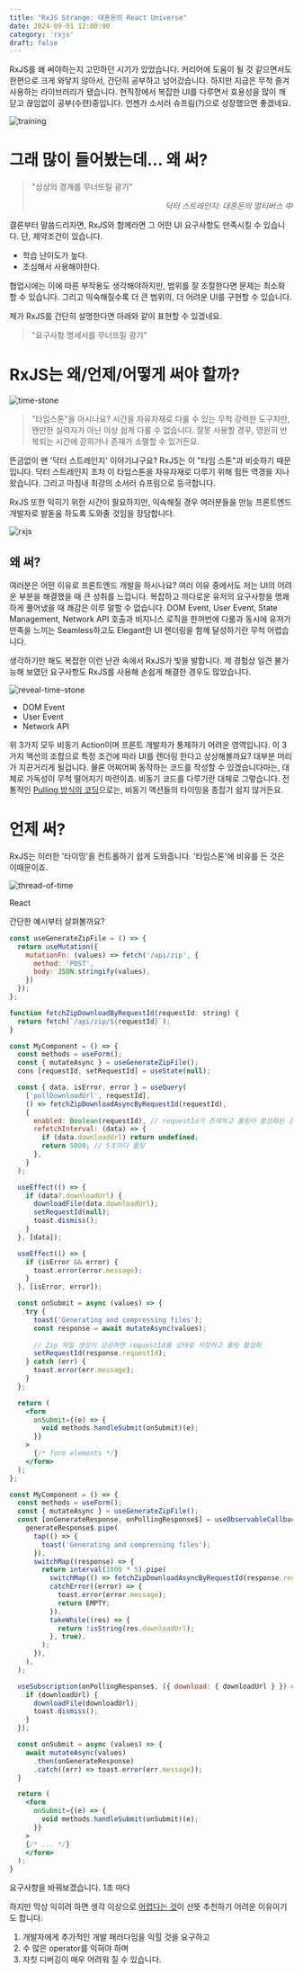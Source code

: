 ```yaml
---
title: "RxJS Strange: 대혼돈의 React Universe"
date: 2024-09-01 12:00:00
category: 'rxjs'
draft: false
---
```


RxJS를 왜 써야하는지 고민하던 시기가 있었습니다. 커리어에 도움이 될 것 같으면서도 한편으로 크게 와닿지 않아서, 간단히 공부하고 넘어갔습니다. 하지만 지금은 무척 즐겨 사용하는 라이브러리가 됐습니다. 현직장에서 복잡한 UI를 다루면서 효용성을 많이 깨닫고 끊임없이 공부(수련)중입니다. 언젠가 소서러 슈프림(?)으로 성장했으면 좋겠네요.

![training](./images/training.gif)

# 그래 많이 들어봤는데... 왜 써?

> "상상의 경계를 무너뜨릴 광기"
> <div style="text-align: right; font-style: italic;">닥터 스트레인지: 대혼돈의 멀티버스 中</div>

결론부터 말씀드리자면, RxJS와 함께라면 그 어떤 UI 요구사항도 만족시킬 수 있습니다. 단, 제약조건이 있습니다. 
- 학습 난이도가 높다.
- 조심해서 사용해야한다.

협업시에는 이에 따른 부작용도 생각해야하지만, 범위를 잘 조절한다면 문제는 최소화 할 수 있습니다. 그리고 익숙해질수록 더 큰 범위의, 더 어려운 UI를 구현할 수 있습니다.

제가 RxJS를 간단히 설명한다면 아래와 같이 표현할 수 있겠네요.

> "요구사항 명세서를 무너뜨릴 광기"

# RxJS는 왜/언제/어떻게 써야 할까?

![time-stone](./images/agamoto-eye.gif)

> "타임스톤"을 아시나요? 시간을 자유자재로 다룰 수 있는 무척 강력한 도구지만, 왠만한 실력자가 아닌 이상 쉽게 다룰 수 없습니다. 잘못 사용할 경우, 영원히 반복되는 시간에 갇히거나 존재가 소멸할 수 있거든요.

뜬금없이 왠 '닥터 스트레인지' 이야기냐구요? RxJS는 이 "타임 스톤"과 비슷하기 때문입니다. 닥터 스트레인지 조차 이 타임스톤을 자유자재로 다루기 위해 힘든 역경을 지나왔습니다. 그리고 마침내 최강의 소서러 슈프림으로 등극합니다.

RxJS 또한 익히기 위한 시간이 필요하지만, 익숙해질 경우 여러분들을 만능 프론트엔드 개발자로 발돋움 하도록 도와줄 것임을 장담합니다.

![rxjs](./images/rxjs-logo.png)

## 왜 써?

여러분은 어떤 이유로 프론트엔드 개발을 하시나요? 여러 이유 중에서도 저는 UI의 어려운 부분을 해결했을 때 큰 성취를 느낍니다. 복잡하고 까다로운 유저의 요구사항을 명쾌하게 풀어냈을 때 쾌감은 이루 말할 수 없습니다. DOM Event, User Event, State Management, Network API 호출과 비지니스 로직을 한꺼번에 다룸과 동시에 유저가 만족을 느끼는 Seamless하고도 Elegant한 UI 렌더링을 함께 달성하기란 무척 어렵습니다. 

생각하기만 해도 복잡한 이런 난관 속에서 RxJS가 빛을 발합니다. 제 경험상 일견 불가능해 보였던 요구사항도 RxJS를 사용해 손쉽게 해결한 경우도 많았습니다.

![reveal-time-stone](./images/reveal-time-stone.gif)

- DOM Event
- User Event
- Network API

위 3가지 모두 비동기 Action이며 프론트 개발자가 통제하기 어려운 영역입니다. 이 3가지 액션의 조합으로 특정 조건에 따라 UI를 렌더링 한다고 상상해볼까요? 대부분 머리가 지끈거리게 될겁니다. 물론 어찌어찌 동작하는 코드를 작성할 수 있겠습니다마는, 대체로 가독성이 무척 떨어지기 마련이죠. 비동기 코드를 다루기란 대체로 그렇습니다. 전통적인 [Pulling 방식의 코딩](https://rxjs-dev.firebaseapp.com/guide/observable#pull-versus-push)으로는, 비동기 액션들의 타이밍을 종잡기 쉽지 않거든요.


# 언제 써?

RxJS는 이러한 '타이밍'을 컨트롤하기 쉽게 도와줍니다. '타임스톤'에 비유를 든 것은 이때문이죠.

![thread-of-time](./images/Ancient-One-Timeline-Infinity-Stones-Banner.avif)

React

간단한 예시부터 살펴볼까요?

```js
const useGenerateZipFile = () => {
  return useMutation({
    mutationFn: (values) => fetch('/api/zip', {
      method: 'POST',
      body: JSON.stringify(values),
    })
  });
};

function fetchZipDownloadByRequestId(requestId: string) {
  return fetch(`/api/zip/${requestId}`);
}
```

```jsx
const MyComponent = () => {
  const methods = useForm();
  const { mutateAsync } = useGenerateZipFile();
  cons [requestId, setRequestId] = useState(null);

  const { data, isError, error } = useQuery(
    ['pollDownloadUrl', requestId],
    () => fetchZipDownloadAsyncByRequestId(requestId),
    {
      enabled: Boolean(requestId), // requestId가 존재하고 폴링이 활성화된 경우에만 실행
      refetchInterval: (data) => {
        if (data.downloadUrl) return undefined;
        return 5000; // 5초마다 폴링
      },
    }
  );

  useEffect(() => {
    if (data?.downloadUrl) {
      downloadFile(data.downloadUrl);
      setRequestId(null);
      toast.dismiss();
    }
  }, [data]);

  useEffect(() => {
    if (isError && error) {
      toast.error(error.message);
    }
  }, [isError, error]);

  const onSubmit = async (values) => {
    try {
      toast('Generating and compressing files');
      const response = await mutateAsync(values);
      
      // Zip 파일 생성이 성공하면 requestId를 상태로 저장하고 폴링 활성화
      setRequestId(response.requestId);
    } catch (err) {
      toast.error(err.message);
    }
  };

  return (
    <form
      onSubmit={(e) => {
        void methods.handleSubmit(onSubmit)(e);
      }}
    >
      {/* form elements */}
    </form>
  );
};
```


```jsx
const MyComponent = () => {
  const methods = useForm();
  const { mutateAsync } = useGenerateZipFile();
  const [onGenerateResponse, onPollingResponse$] = useObservableCallback((generateResponse$) =>
    generateResponse$.pipe(
      tap(() => {
        toast('Generating and compressing files');
      }),
      switchMap((response) => {
        return interval(1000 * 5).pipe(
          switchMap(() => fetchZipDownloadAsyncByRequestId(response.requestId)),
          catchError((error) => {
            toast.error(error.message);
            return EMPTY;
          }),
          takeWhile((res) => {
            return !isString(res.downloadUrl);
          }, true),
        );
      }),
    ),
  );

  useSubscription(onPollingResponse$, ({ download: { downloadUrl } }) => {
    if (downloadUrl) {
      downloadFile(downloadUrl);
      toast.dismiss();
    }
  });

  const onSubmit = async (values) => {
    await mutateAsync(values)
      .then(onGenerateResponse)
      .catch((err) => toast.error(err.message));
  }

  return (
    <form
      onSubmit={(e) => {
        void methods.handleSubmit(onSubmit)(e);
      }}
    >
    {/* ... */}
    </form>
  );
}
```

요구사항을 바꿔보겠습니다. 1초 마다 

하지만 막상 익히려 하면 생각 이상으로 [어렵다는 것](https://x.com/hoss/status/742643506536153088)이 선뜻 추천하기 어려운 이유이기도 합니다.

1) 개발자에게 추가적인 개발 패러다임을 익힐 것을 요구하고
2) 수 많은 operator를 익혀야 하며
3) 자칫 디버깅이 매우 어려워 질 수 있습니다.

